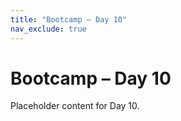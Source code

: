 ```yaml
---
title: "Bootcamp – Day 10"
nav_exclude: true
---
```


# Bootcamp – Day 10

Placeholder content for Day 10.
